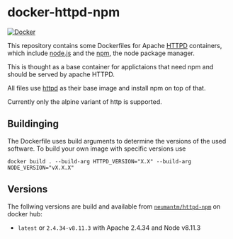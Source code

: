 # docker-httpd-npm
[![Docker](http://dockeri.co/image/neumantm/httpd-npm)](https://hub.docker.com/r/neumantm/httpd-npm/)

This repository contains some Dockerfiles for Apache [HTTPD](https://httpd.apache.org/) containers, 
which include [node.js](https://nodejs.org/) and the [npm](https://www.npmjs.com/), the node package manager.

This is thought as a base container for applictaions that need npm and should be served by apache HTTPD.

All files use [httpd](https://hub.docker.com/_/httpd/) as their base image and install npm on top of that.

Currently only the alpine variant of http is supported.

## Buildinging
The Dockerfile uses build arguments to determine the versions of the used software.
To build your own image with specific versions use

    docker build . --build-arg HTTPD_VERSION="X.X" --build-arg NODE_VERSION="vX.X.X"

## Versions
The follwing versions are build and available from [`neumantm/httpd-npm`](https://hub.docker.com/r/neumantm/httpd-npm/) on docker hub:

 - `latest` or `2.4.34-v8.11.3` with Apache 2.4.34 and Node v8.11.3
